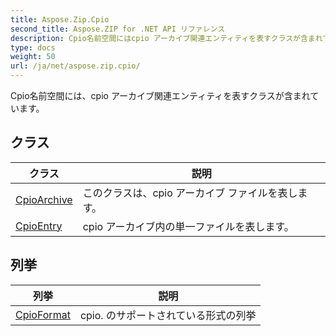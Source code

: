 ```yaml
---
title: Aspose.Zip.Cpio
second_title: Aspose.ZIP for .NET API リファレンス
description: Cpio名前空間にはcpio アーカイブ関連エンティティを表すクラスが含まれています
type: docs
weight: 50
url: /ja/net/aspose.zip.cpio/
---
```

Cpio名前空間には、cpio アーカイブ関連エンティティを表すクラスが含まれています。

## クラス

| クラス | 説明 |
| --- | --- |
| [CpioArchive](./cpioarchive/) | このクラスは、cpio アーカイブ ファイルを表します。 |
| [CpioEntry](./cpioentry/) | cpio アーカイブ内の単一ファイルを表します。 |
## 列挙

| 列挙 | 説明 |
| --- | --- |
| [CpioFormat](./cpioformat/) | cpio. のサポートされている形式の列挙 |


